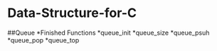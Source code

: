 # Data-Structure-for-C
##Queue
  *Finished Functions
    *queue_init
    *queue_size
    *queue_psuh
    *queue_pop
    *queue_top
